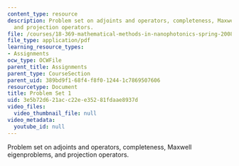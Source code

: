 ```yaml
---
content_type: resource
description: Problem set on adjoints and operators, completeness, Maxwell eigenproblems,
  and projection operators.
file: /courses/18-369-mathematical-methods-in-nanophotonics-spring-2008/3e5b72d621acc22ee35281fdaae8937d_pset1.pdf
file_type: application/pdf
learning_resource_types:
- Assignments
ocw_type: OCWFile
parent_title: Assignments
parent_type: CourseSection
parent_uid: 389bd9f1-68f4-f8f0-1244-1c7869507606
resourcetype: Document
title: Problem Set 1
uid: 3e5b72d6-21ac-c22e-e352-81fdaae8937d
video_files:
  video_thumbnail_file: null
video_metadata:
  youtube_id: null
---
```

Problem set on adjoints and operators, completeness, Maxwell eigenproblems, and projection operators.

